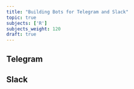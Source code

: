 ```yaml
---
title: "Building Bots for Telegram and Slack"
topic: true
subjects: ['R']
subjects_weight: 120
draft: true
---
```


## Telegram

<!-- Using the telegram.bot package. -->

## Slack